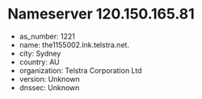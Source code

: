 # Nameserver 120.150.165.81

* as_number: 1221
* name: the1155002.lnk.telstra.net.
* city: Sydney
* country: AU
* organization: Telstra Corporation Ltd
* version: Unknown
* dnssec: Unknown
